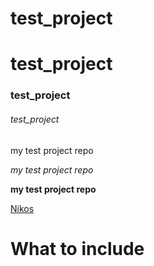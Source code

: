 # test_project

# test_project

### test_project

###### test_project

my test project repo

*my test project repo*

**my test project repo**

[Nikos](https://nikosvlachos.com/)


# What to include



